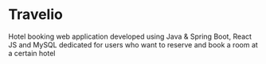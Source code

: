 # Travelio
Hotel booking web application developed using Java &amp; Spring Boot, React JS and MySQL dedicated for users who want to reserve and book a room at a certain hotel
